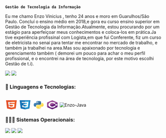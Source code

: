 


**`Gestão de Tecnologia da Informação`**

Eu me chamo Enzo Vinicius , tenho 24 anos e moro em Guarulhos/São Paulo. Concluí o ensino médio em 2018,e gora eu curso ensino superior em Gestão de Tecnologia da Informação.Atualmente, estou procurando por um estágio para aperfeiçoar meus conhecimentos e coloca-los em prática.Ja tive experiência profissinal com Logista,em que fui Conferente, fiz um curso de eletricista no senai para tentar me encontrar no mercado de trabalho, e também ja trabalhei na area.Mas sou apaixonado por tecnologia  e gerenciamento também ( demorei um pouco para achar o meu perfil profissional, e o encontrei na área de tecnologia, por este motivo escolhi Gestão de t.i).


<p> 
     <a href = "mailto:enzoevbs@gmail.com"><img src="https://img.shields.io/badge/-Gmail-%23333?style=for-the-badge&logo=gmail&logoColor=white" target="_blank"></a>
 <a href="https://www.linkedin.com/in/enzo-santos-evbs/" target="_blank"><img src="https://img.shields.io/badge/-LinkedIn-%230077B5?style=for-the-badge&logo=linkedin&logoColor=white" target="_blank"></a> 
   

    
### 🤖 Linguagens e Tecnologias:
<div style="display: inline_block"><br>
 
  <img align="center" alt="Enzo-HTML" height="30" width="40" src="https://raw.githubusercontent.com/devicons/devicon/master/icons/html5/html5-original.svg">
  <img align="center" alt="Enzo-CSS" height="30" width="40" src="https://raw.githubusercontent.com/devicons/devicon/master/icons/css3/css3-original.svg">
  <img align="center" alt="Enzo-Python" height="30" width="40" src="https://raw.githubusercontent.com/devicons/devicon/master/icons/python/python-original.svg">
  <img align="center" alt="Enzo-Csharp" height="30" width="40" src="https://raw.githubusercontent.com/devicons/devicon/master/icons/csharp/csharp-original.svg">
  <img align ="center"alt="Enzo-Java" height="30" width="40" src="https://img.shields.io/badge/Java-ED8B00?style=for-the-badge&logo=openjdk&logoColor=white">
            
</div>
  


### 🧑🏻‍💻 Sistemas Operacionais:
 
 <a href="" target="_blank"><img src="https://img.shields.io/badge/Linux-FCC624?style=for-the-badge&logo=linux&logoColor=black" target="_blank"></a> 
 <a href="" target="_blank"><img src="https://img.shields.io/badge/Windows-0078D6?style=for-the-badge&logo=windows&logoColor=white" target="_blank"></a> 
 <a href="" target="_blank"><img src="https://img.shields.io/badge/Kali_Linux-557C94?style=for-the-badge&logo=kali-linux&logoColor=white" target ="_blank"><a>

<br/>

 

 
